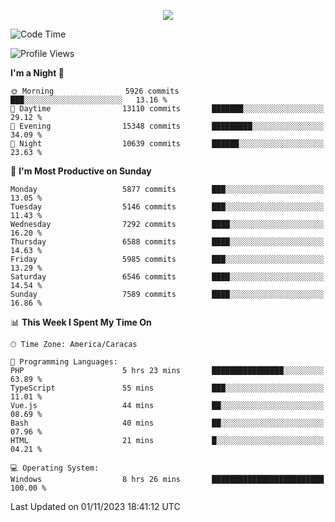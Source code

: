 <p align="center">
  <a href="http://www.github.com/thevacs">
    <img src="https://github-readme-streak-stats.herokuapp.com/?user=thevacs&stroke=ffffff&background=1c1917&ring=0891b2&fire=0891b2&currStreakNum=ffffff&currStreakLabel=0891b2&sideNums=ffffff&sideLabels=ffffff&dates=ffffff&hide_border=true" />
  </a>
</p>

<!--START_SECTION:waka-->
![Code Time](http://img.shields.io/badge/Code%20Time-1%2C824%20hrs%2041%20mins-blue)

![Profile Views](http://img.shields.io/badge/Profile%20Views-0-blue)

**I'm a Night 🦉** 

```text
🌞 Morning                5926 commits        ███░░░░░░░░░░░░░░░░░░░░░░   13.16 % 
🌆 Daytime                13110 commits       ███████░░░░░░░░░░░░░░░░░░   29.12 % 
🌃 Evening                15348 commits       █████████░░░░░░░░░░░░░░░░   34.09 % 
🌙 Night                  10639 commits       ██████░░░░░░░░░░░░░░░░░░░   23.63 % 
```
📅 **I'm Most Productive on Sunday** 

```text
Monday                   5877 commits        ███░░░░░░░░░░░░░░░░░░░░░░   13.05 % 
Tuesday                  5146 commits        ███░░░░░░░░░░░░░░░░░░░░░░   11.43 % 
Wednesday                7292 commits        ████░░░░░░░░░░░░░░░░░░░░░   16.20 % 
Thursday                 6588 commits        ████░░░░░░░░░░░░░░░░░░░░░   14.63 % 
Friday                   5985 commits        ███░░░░░░░░░░░░░░░░░░░░░░   13.29 % 
Saturday                 6546 commits        ████░░░░░░░░░░░░░░░░░░░░░   14.54 % 
Sunday                   7589 commits        ████░░░░░░░░░░░░░░░░░░░░░   16.86 % 
```


📊 **This Week I Spent My Time On** 

```text
🕑︎ Time Zone: America/Caracas

💬 Programming Languages: 
PHP                      5 hrs 23 mins       ████████████████░░░░░░░░░   63.89 % 
TypeScript               55 mins             ███░░░░░░░░░░░░░░░░░░░░░░   11.01 % 
Vue.js                   44 mins             ██░░░░░░░░░░░░░░░░░░░░░░░   08.69 % 
Bash                     40 mins             ██░░░░░░░░░░░░░░░░░░░░░░░   07.96 % 
HTML                     21 mins             █░░░░░░░░░░░░░░░░░░░░░░░░   04.21 % 

💻 Operating System: 
Windows                  8 hrs 26 mins       █████████████████████████   100.00 % 
```


 Last Updated on 01/11/2023 18:41:12 UTC
<!--END_SECTION:waka-->
